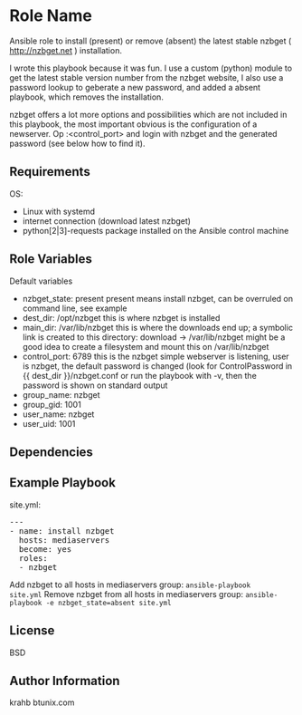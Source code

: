Role Name
=========

Ansible role to install (present) or remove (absent) the latest stable nzbget ( http://nzbget.net ) installation.

I wrote this playbook because it was fun. I use a custom (python) module to get the latest stable version number from the nzbget website, I also use a password lookup to geberate a new password, and added a absent playbook, which removes the installation.

nzbget offers a lot more options and possibilities which are not included in this playbook, the most important obvious is the configuration of a newserver. Op <remote-server>:<control_port> and login with nzbget and the generated password (see below how to find it).


Requirements
------------

OS:
- Linux with systemd
- internet connection (download latest nzbget)
- python[2|3]-requests package installed on the Ansible control machine


Role Variables
--------------

Default variables
- nzbget_state: present
present means install nzbget, can be overruled on command line, see example
- dest_dir: /opt/nzbget
this is where nzbget is installed
- main_dir: /var/lib/nzbget
this is where the downloads end up;
a symbolic link is created to this directory: download -> /var/lib/nzbget
might be a good idea to create a filesystem and mount this on /var/lib/nzbget
- control_port: 6789
this is the nzbget simple webserver is listening, user is nzbget,
the default password is changed (look for ControlPassword in {{ dest_dir }}/nzbget.conf
or run the playbook with -v, then the password is shown on standard output
- group_name: nzbget
- group_gid: 1001
- user_name: nzbget
- user_uid: 1001


Dependencies
------------


Example Playbook
----------------
site.yml:
<pre>
---
- name: install nzbget
  hosts: mediaservers
  become: yes
  roles:
  - nzbget
</pre>
Add nzbget to all hosts in mediaservers group:
<code>ansible-playbook site.yml</code>
Remove nzbget from all hosts in mediaservers group:
<code>ansible-playbook -e nzbget_state=absent site.yml</code>


License
-------

BSD

Author Information
------------------

krahb
btunix.com

